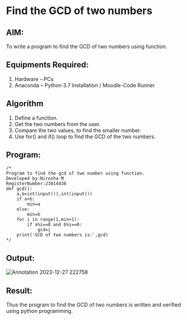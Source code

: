 # Find the GCD of two numbers

## AIM:
To write a program to find the GCD of two numbers using function.

## Equipments Required:
1. Hardware – PCs
2. Anaconda – Python 3.7 Installation / Moodle-Code Runner

## Algorithm
1. Define a function.
2. Get the two numbers from the user.
3. Compare the two values, to find the smaller number.
4. Use for() and if() loop to find the GCD of the two numbers.

## Program:
```
/*
Program to find the gcd of two number using function.
Developed by:Nirosha M 
RegisterNumber:23014438
def gcd():
    a,b=int(input()),int(input())
    if a>b:
        min=a
    else:
        min=b
    for i in range(1,min+1):
        if a%i==0 and b%i==0:
            gcd=i
    print('GCD of two numbers is:',gcd)        
*/
```

## Output:
![Annotation 2023-12-27 222758](https://github.com/niroshamuthukumar/GCD-of-two-numbers/assets/151830921/5fdb0ee9-2032-426e-a35b-72662446aa65)



## Result:
Thus the program to find the GCD of two numbers is written and verified using python programming.
